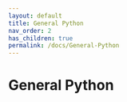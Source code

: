 ```yaml
---
layout: default
title: General Python
nav_order: 2
has_children: true
permalink: /docs/General-Python
---
```


# General Python